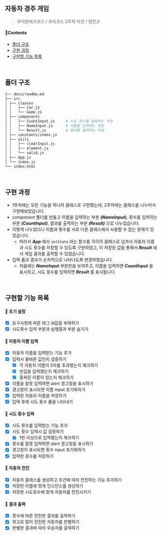 ## 자동차 경주 게임

> 우아한테크코스 / 프리코스 2주차 미션 / 정인교

#### 📌Contents

- [폴더 구조](#folder)
- [구현 과정](#process)
- [구현할 기능 목록](#feature)

<br>

## <a name="folder"></a>폴더 구조

```sh
├── docs/readme.md
├── src
│ ├── classes
│ │   ├── Car.js
│ │   └── Game.js
│ ├── components
│ │   ├── CountInput.js     # 시도 횟수를 입력하는 부분
│ │   ├── NameInput.js      # 이름을 입력하는 부분
│ │   └── Result.js         # 결과를 출력하는 부분
│ ├── constants/index.js
│ ├── utils
│ │   ├── clearInput.js
│ │   ├── element.js
│ │   └── valid.js
│ ├── App.js
│ └── index.js
└── index.html
```

<br>

## <a name="process"></a> 구현 과정

- 1주차에는 모든 기능을 하나의 클래스로 구현했는데, 2주차에는 클래스를 나누어서 구현해보았습니다.
- _component_ 폴더를 만들고 이름을 입력하는 부분 **_(NameInput)_**, 횟수를 입력하는 부분 **_(CountInput)_**, 결과를 출력하는 부분 **_(Result)_** 으로 나누었습니다.
- 이렇게 나누었더니 이름과 횟수를 서로 다른 클래스에서 사용할 수 없는 문제가 있었습니다.
  - 따라서 **_App_** 에서 `setState` 라는 함수를 각각의 클래스로 넘겨서 자동차 이름과 시도 횟수를 저장할 수 있도록 구현하였고, 이 저장된 값을 통해서 **_Result_** 에서 게임 결과를 출력할 수 있었습니다.
- 입력 폼과 결과가 순차적으로 나타나도록 변경하였습니다.
  - 처음에는 **_NameInput_** 부분만을 보여주고, 이름을 입력하면 **_CountInput_** 을 표시하고, 시도 횟수를 입력하면 **_Result_** 를 표시됩니다.

<br>

## <a name="feature"></a>구현할 기능 목록

#### 📌 초기 설정

- [x] 요구사항에 따른 태그 id값을 부여하기
- [x] 시도횟수 입력 부분과 실행결과 부분 숨기기

#### 📌 자동차 이름 입력

- [x] 자동자 이름을 입력받는 기능 추가
- [x] 입력시 올바른 값인지 검증하기
  - [x] 각 자동차 이름이 5자를 초과했는지 체크하기
  - [x] 빈값을 입력했는지 체크하기
  - [x] 중복된 이름이 있는지 체크하기
- [x] 이름을 잘못 입력하면 alert 경고창을 표시하기
- [x] 경고창이 표시되면 이름 input 초기화하기
- [x] 입력한 자동차 이름을 저장하기
- [x] 입력 후에 시도 횟수 폼을 나타내기

#### 📌 시도 횟수 입력

- [x] 시도 횟수를 입력받는 기능 추가
- [x] 시도 횟수 입력시 값 검증하기
  - [x] 1번 이상으로 입력했는지 체크하기
- [x] 횟수를 잘못 입력하면 alert 경고창을 표시하기
- [x] 경고창이 표시되면 횟수 input 초기화하기
- [x] 입력한 횟수를 저장하기

#### 📌 자동차 전진

- [x] 자동차 클래스를 생성하고 조건에 따라 전진하는 기능 추가하기
- [x] 저장한 이름에 맞게 인스턴스를 생성하기
- [x] 저장한 시도횟수에 맞게 자동차를 전진시키기

#### 📌 결과 출력

- [x] 횟수에 따른 전진한 결과를 출력하기
- [x] 최고로 많이 전진한 자동차를 판별하기
- [x] 판별한 결과에 따라 우승자를 출력하기
